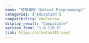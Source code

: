 ```yaml
---
name: "核桃编程 (Walnut Programming)"
categories: ['education']
compatibility: emulation
display_result: "Compatible"
version_from: "1.0.110.0"
link: https://d.hetao101.com/
---
```

